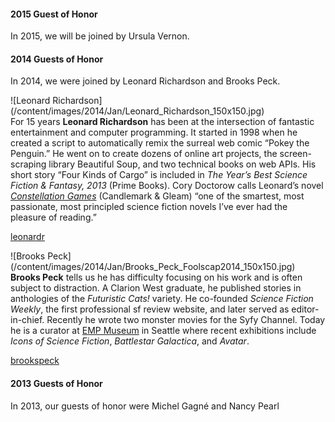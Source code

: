 #### 2015 Guest of Honor
In 2015, we will be joined by Ursula Vernon.

#### 2014 Guests of Honor
In 2014, we were joined by Leonard Richardson and Brooks Peck.

<div style="float: right">
![Leonard Richardson](/content/images/2014/Jan/Leonard_Richardson_150x150.jpg)
</div>

For 15 years **Leonard Richardson** has been at the intersection of fantastic entertainment and computer programming. It started in 1998 when he created a script to automatically remix the surreal web comic “Pokey the Penguin.” He went on to create dozens of online art projects, the screen-scraping library Beautiful Soup, and two technical books on web APIs. His short story “Four Kinds of Cargo” is included in _The Year’s Best Science Fiction & Fantasy, 2013_ (Prime Books). Cory Doctorow calls Leonard’s novel _[Constellation Games](http://constellation.crummy.com/)_ (Candlemark & Gleam) “one of the smartest, most passionate, most principled science fiction novels I’ve ever had the pleasure of reading.”

<a href="https://twitter.com/leonardr" class="icon-twitter">leonardr</a>

<div style="float: right">
![Brooks Peck](/content/images/2014/Jan/Brooks_Peck_Foolscap2014_150x150.jpg)
</div>

**Brooks Peck** tells us he has difficulty focusing on his work and is often subject to distraction. A Clarion West graduate, he published stories in anthologies of the _Futuristic Cats!_ variety. He co-founded _Science Fiction Weekly_, the first professional sf review website, and later served as editor-in-chief. Recently he wrote two monster movies for the Syfy Channel. Today he is a curator at [EMP Museum](http://www.empmuseum.org/) in Seattle where recent exhibitions include _Icons of Science Fiction_, _Battlestar Galactica_, and _Avatar_.

<a href="https://twitter.com/brookspeck" class="icon-twitter">brookspeck</a>

#### 2013 Guests of Honor

In 2013, our guests of honor were Michel Gagné and Nancy Pearl